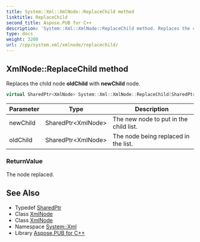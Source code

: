 ```yaml
---
title: System::Xml::XmlNode::ReplaceChild method
linktitle: ReplaceChild
second_title: Aspose.PUB for C++
description: 'System::Xml::XmlNode::ReplaceChild method. Replaces the child node oldChild with newChild node in C++.'
type: docs
weight: 3200
url: /cpp/system.xml/xmlnode/replacechild/
---
```

## XmlNode::ReplaceChild method


Replaces the child node **oldChild** with **newChild** node.

```cpp
virtual SharedPtr<XmlNode> System::Xml::XmlNode::ReplaceChild(SharedPtr<XmlNode> newChild, SharedPtr<XmlNode> oldChild)
```


| Parameter | Type | Description |
| --- | --- | --- |
| newChild | SharedPtr\<XmlNode\> | The new node to put in the child list. |
| oldChild | SharedPtr\<XmlNode\> | The node being replaced in the list. |

### ReturnValue

The node replaced.

## See Also

* Typedef [SharedPtr](../../../system/sharedptr/)
* Class [XmlNode](../)
* Class [XmlNode](../)
* Namespace [System::Xml](../../)
* Library [Aspose.PUB for C++](../../../)
